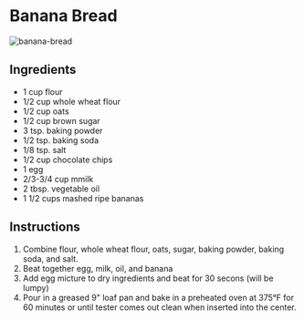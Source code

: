 # Banana Bread
![banana-bread](/pics/banana-bread.webp)

## Ingredients
- 1 cup flour
- 1/2 cup whole wheat flour
- 1/2 cup oats
- 1/2 cup brown sugar
- 3 tsp. baking powder
- 1/2 tsp. baking soda
- 1/8 tsp. salt
- 1/2 cup chocolate chips
- 1 egg
- 2/3-3/4 cup mmilk
- 2 tbsp. vegetable oil
- 1 1/2 cups mashed ripe bananas

## Instructions
1. Combine flour, whole wheat flour, oats, sugar, baking powder, baking soda, and salt.
2. Beat together egg, milk, oil, and banana
3. Add egg micture to dry ingredients and beat for 30 secons (will be lumpy)
4. Pour in a greased 9" loaf pan and bake in a preheated oven at 375&deg;F for 60 minutes or until tester comes out clean when inserted into the center.